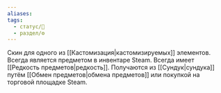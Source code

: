 ```yaml
---
aliases: 
tags:
  - статус/🌱
  - раздел/⚙
---
```

Скин для одного из [[Кастомизация|кастомизируемых]] элементов. Всегда является предметом в инвентаре Steam.
Всегда имеет [[Редкость предметов|редкость]].
Получаются из [[Сундук|сундука]] путём [[Обмен предметов|обмена предметов]] или покупкой на торговой площадке Steam.